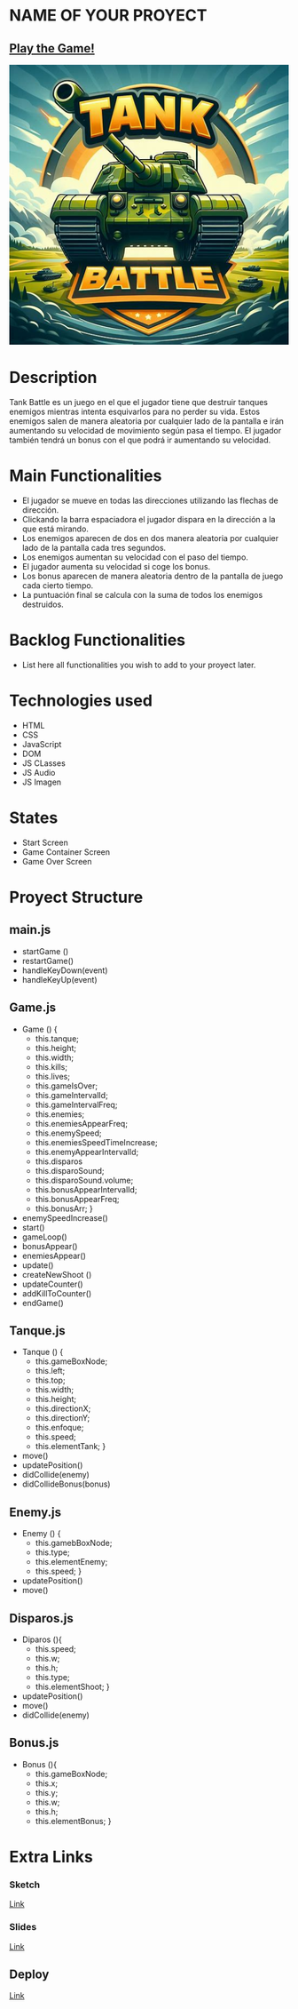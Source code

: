 # NAME OF YOUR PROYECT

## [Play the Game!](https://pablosanchezcamara.github.io/tanks-battle/)

![Game Logo](./images/logo.jpeg)


# Description

Tank Battle es un juego en el que el jugador tiene que destruir tanques enemigos mientras intenta esquivarlos para no perder su vida. Estos enemigos salen de manera aleatoria por cualquier lado de la pantalla e irán aumentando su velocidad de movimiento según pasa el tiempo. El jugador también tendrá un bonus con el que podrá ir aumentando su velocidad.


# Main Functionalities

- El jugador se mueve en todas las direcciones utilizando las flechas de dirección.
- Clickando la barra espaciadora el jugador dispara en la dirección a la que está mirando.
- Los enemigos aparecen de dos en dos manera aleatoria por cualquier lado de la pantalla cada tres segundos.
- Los enemigos aumentan su velocidad con el paso del tiempo.
- El jugador aumenta su velocidad si coge los bonus.
- Los bonus aparecen de manera aleatoria dentro de la pantalla de juego cada cierto tiempo.
- La puntuación final se calcula con la suma de todos los enemigos destruidos.

# Backlog Functionalities

- List here all functionalities you wish to add to your proyect later.

# Technologies used

- HTML
- CSS
- JavaScript
- DOM
- JS CLasses
- JS Audio
- JS Imagen

# States

- Start Screen
- Game Container Screen
- Game Over Screen

# Proyect Structure

## main.js

- startGame ()
- restartGame()
- handleKeyDown(event)
- handleKeyUp(event)

## Game.js

- Game () {
    - this.tanque;
    - this.height;
    - this.width;
    - this.kills;
    - this.lives;
    - this.gameIsOver;
    - this.gameIntervalId;
    - this.gameIntervalFreq;
    - this.enemies;
    - this.enemiesAppearFreq;
    - this.enemySpeed;
    - this.enemiesSpeedTimeIncrease;
    - this.enemyAppearIntervalId;
    - this.disparos
    - this.disparoSound;
    - this.disparoSound.volume;
    - this.bonusAppearIntervalId;
    - this.bonusAppearFreq;
    - this.bonusArr;
}
- enemySpeedIncrease()
- start()
- gameLoop()
- bonusAppear()
- enemiesAppear()
- update()
- createNewShoot ()
- updateCounter()
- addKillToCounter()
- endGame()

## Tanque.js 

- Tanque () {
    - this.gameBoxNode;
    - this.left;
    - this.top;
    - this.width;
    - this.height;
    - this.directionX;
    - this.directionY;
    - this.enfoque;
    - this.speed;
    - this.elementTank;
}
- move()
- updatePosition()
- didCollide(enemy)
- didCollideBonus(bonus)

## Enemy.js

- Enemy () {
    - this.gamebBoxNode;
    - this.type;
    - this.elementEnemy;
    - this.speed;
}
- updatePosition()
- move()

## Disparos.js

- Diparos (){
    - this.speed;
    - this.w;
    - this.h;
    - this.type;
    - this.elementShoot;
}
- updatePosition()
- move()
- didCollide(enemy)

## Bonus.js

- Bonus (){
    - this.gameBoxNode;
    - this.x;
    - this.y;
    - this.w;
    - this.h;
    - this.elementBonus;
}

# Extra Links 

### Sketch
[Link](https://excalidraw.com/#json=uFI5J_mETE3IR-71_SZUh,AXA682D03qFtHk6pHQjt1w)

### Slides
[Link](www.your-slides-url-here.com)

## Deploy
[Link](https://pablosanchezcamara.github.io/tanks-battle/)